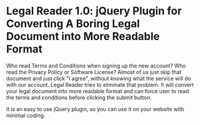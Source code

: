 # Legal Reader 1.0: jQuery Plugin for Converting A Boring Legal Document into More Readable Format

Who read Terms and Conditions when signing up the new account? Who read the Privacy Policy or Software License? Almost of us just skip that document and just click "I agree", without knowing what the service will do with our account. Legal Reader tries to eliminate that problem. It will convert your legal document into more readable format and can force user to read the terms and conditions before clicking the submit button.

It is an easy to use jQuery plugin, so you can use it on your website with minimal coding.
